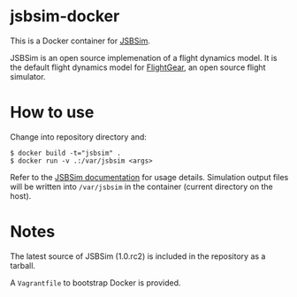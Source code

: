 # jsbsim-docker

This is a Docker container for [JSBSim](http://jsbsim.sourceforge.net/). 

JSBSim is an open source implemenation of a flight dynamics model. It is the default flight dynamics model for [FlightGear](http://www.flightgear.org/), an open source flight simulator.



# How to use

Change into repository directory and:

    $ docker build -t="jsbsim" .
    $ docker run -v .:/var/jsbsim <args>

Refer to the [JSBSim documentation](http://jsbsim.sourceforge.net/documentation.html) for usage details. Simulation output files will be written  into `/var/jsbsim` in the container (current directory on the host). 

# Notes

The latest source of JSBSim (1.0.rc2) is included in the repository as a tarball.

A `Vagrantfile` to bootstrap Docker is provided. 